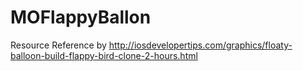 MOFlappyBallon
==============

Resource Reference by http://iosdevelopertips.com/graphics/floaty-balloon-build-flappy-bird-clone-2-hours.html 

